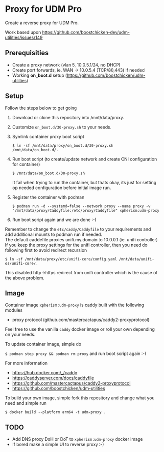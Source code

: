 # Proxy for UDM Pro

Create a reverse proxy for UDM Pro.

Work based upon https://github.com/boostchicken-dev/udm-utilities/issues/149

## Prerequisities
- Create a proxy network (vlan 5, 10.0.5.1/24, no DHCP)
- Create port forwards, ie. WAN -> 10.0.5.4 (TCP/80,443) if needed
- Working **on_boot.d** setup (https://github.com/boostchicken/udm-utilities)

## Setup

Follow the steps below to get going

1. Download or clone this repository into /mnt/data/proxy.
2. Customize `on_boot.d/30-proxy.sh` to your needs.
3. Symlink container proxy boot script

    `$ ln -sf /mnt/data/proxy/on_boot.d/30-proxy.sh /mnt/data/on_boot.d/.`

4. Run boot script (to create/update network and create CNI configuration for container)

    `$ /mnt/data/on_boot.d/30-proxy.sh`

    It fail when trying to run the container, but thats okay, its just for setting op needed configuration before initial image run.

5. Register the container with podman

    `$ podman run -d --systemd=false --network proxy --name proxy -v "/mnt/data/proxy/Caddyfile:/etc/proxy/Caddyfile" xpherism:udm-proxy`

6. Run boot script again and we are done :-)

Remember to change the `etc/caddy/Caddyfile` to your requirements and add additional mounts to podman run if needed.<br>
The default caddefile proxies unifi.my.domain to 10.0.0.1 (ie. unifi controller)
If you keep the proxy settings for the unifi controller, then you need do following first to avoid redirect recursion

`$ ln -sf /mnt/data/proxy/etc/unifi-core/config.yaml /mnt/data/unifi-os/unifi-core/.`

This disabled http->https redirect from unifi controller which is the cause of the above problem.

## Image

Container image `xpherism:udm-proxy` is caddy built with the following modules
- proxy protocol (github.com/mastercactapus/caddy2-proxyprotocol)

Feel free to use the vanilla `caddy` docker image or roll your own depending on your needs.

To update container image, simple do

`$ podman stop proxy && podman rm proxy` and run boot script again :-)

For more information
- https://hub.docker.com/_/caddy
- https://caddyserver.com/docs/caddyfile
- https://github.com/mastercactapus/caddy2-proxyprotocol
- https://github.com/boostchicken/udm-utilities

To build your own image, simple fork this repository and change what you need and simple run

 `$ docker build --platform arm64 -t udm-proxy .`

## TODO
- Add DNS proxy DoH or DoT to `xpherism:udm-proxy` docker image
- If bored make a simple UI to reverse proxy :-)
